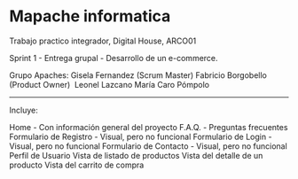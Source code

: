 # Mapache informatica

Trabajo practico integrador, Digital House, ARCO01

Sprint 1 - Entrega grupal - Desarrollo de un e-commerce.


Grupo Apaches:
  Gisela Fernandez (Scrum Master) 
  Fabricio Borgobello (Product Owner) 
  Leonel Lazcano
  María Caro Pómpolo
  
  
-----------------------------------------------
Incluye: 

Home - Con información general del proyecto
F.A.Q. - Preguntas frecuentes
Formulario de Registro - Visual, pero no funcional
Formulario de Login - Visual, pero no funcional
Formulario de Contacto - Visual, pero no funcional
Perfil de Usuario
Vista de listado de productos
Vista del detalle de un producto
Vista del carrito de compra

